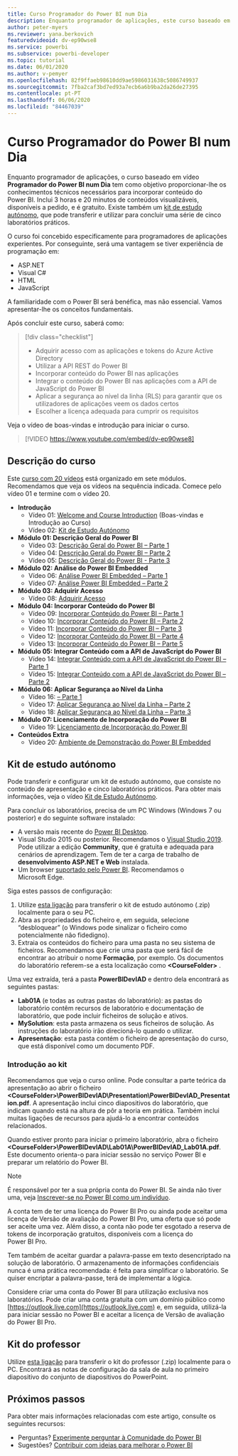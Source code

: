 ```yaml
---
title: Curso Programador do Power BI num Dia
description: Enquanto programador de aplicações, este curso baseado em vídeo tem como objetivo proporcionar-lhe os conhecimentos técnicos necessários para incorporar conteúdo do Power BI.
author: peter-myers
ms.reviewer: yana.berkovich
featuredvideoid: dv-ep90wse8
ms.service: powerbi
ms.subservice: powerbi-developer
ms.topic: tutorial
ms.date: 06/01/2020
ms.author: v-pemyer
ms.openlocfilehash: 82f9ffaeb98610dd9ae5986031638c5086749937
ms.sourcegitcommit: 7fba2caf3bd7ed93a7ecb6a6b9ba2da26de27395
ms.contentlocale: pt-PT
ms.lasthandoff: 06/06/2020
ms.locfileid: "84467039"
---
```

# <a name="power-bi-developer-in-a-day-course"></a>Curso Programador do Power BI num Dia

Enquanto programador de aplicações, o curso baseado em vídeo **Programador do Power BI num Dia** tem como objetivo proporcionar-lhe os conhecimentos técnicos necessários para incorporar conteúdo do Power BI. Inclui 3 horas e 20 minutos de conteúdos visualizáveis, disponíveis a pedido, e é gratuito. Existe também um [kit de estudo autónomo](#self-study-kit), que pode transferir e utilizar para concluir uma série de cinco laboratórios práticos.

O curso foi concebido especificamente para programadores de aplicações experientes. Por conseguinte, será uma vantagem se tiver experiência de programação em:

- ASP.NET
- Visual C#
- HTML
- JavaScript

A familiaridade com o Power BI será benéfica, mas não essencial. Vamos apresentar-lhe os conceitos fundamentais.

Após concluir este curso, saberá como:

> [!div class="checklist"]
> - Adquirir acesso com as aplicações e tokens do Azure Active Directory
> - Utilizar a API REST do Power BI
> - Incorporar conteúdo do Power BI nas aplicações
> - Integrar o conteúdo do Power BI nas aplicações com a API de JavaScript do Power BI
> - Aplicar a segurança ao nível da linha (RLS) para garantir que os utilizadores de aplicações veem os dados certos
> - Escolher a licença adequada para cumprir os requisitos

Veja o vídeo de boas-vindas e introdução para iniciar o curso.

> [!VIDEO https://www.youtube.com/embed/dv-ep90wse8]

## <a name="course-outline"></a>Descrição do curso

Este [curso com 20 vídeos](https://www.youtube.com/playlist?list=PL1N57mwBHtN1AGWHnJMhtvJCIG_IlC07D) está organizado em sete módulos. Recomendamos que veja os vídeos na sequência indicada. Comece pelo vídeo 01 e termine com o vídeo 20.

- **Introdução**
  - Vídeo 01: [Welcome and Course Introduction](https://www.youtube.com/watch?v=dv-ep90wse8&list=PL1N57mwBHtN1AGWHnJMhtvJCIG_IlC07D) (Boas-vindas e Introdução ao Curso)
  - Vídeo 02: [Kit de Estudo Autónomo](https://www.youtube.com/watch?v=X0P9Mdqx7sY&list=PL1N57mwBHtN1AGWHnJMhtvJCIG_IlC07D)
- **Módulo 01: Descrição Geral do Power BI**
  - Vídeo 03: [Descrição Geral do Power BI – Parte 1](https://www.youtube.com/watch?v=LD3RlDdRi-0&list=PL1N57mwBHtN1AGWHnJMhtvJCIG_IlC07D)
  - Vídeo 04: [Descrição Geral do Power BI – Parte 2](https://www.youtube.com/watch?v=jmHXlHI5hn0&list=PL1N57mwBHtN1AGWHnJMhtvJCIG_IlC07D)
  - Vídeo 05: [Descrição Geral do Power BI - Parte 3](https://www.youtube.com/watch?v=uujSR_7cfL4&list=PL1N57mwBHtN1AGWHnJMhtvJCIG_IlC07D)
- **Módulo 02: Análise do Power BI Embedded**
  - Vídeo 06: [Análise Power BI Embedded – Parte 1](https://www.youtube.com/watch?v=2QBnfUwnuMk&list=PL1N57mwBHtN1AGWHnJMhtvJCIG_IlC07D)
  - Vídeo 07: [Análise Power BI Embedded – Parte 2](https://www.youtube.com/watch?v=7Jda5x7Qe7Q&list=PL1N57mwBHtN1AGWHnJMhtvJCIG_IlC07D)
- **Módulo 03: Adquirir Acesso**
  - Vídeo 08: [Adquirir Acesso](https://www.youtube.com/watch?v=3dYCMTsDT3c&list=PL1N57mwBHtN1AGWHnJMhtvJCIG_IlC07D)
- **Módulo 04: Incorporar Conteúdo do Power BI**
  - Vídeo 09: [Incorporar Conteúdo do Power BI – Parte 1](https://www.youtube.com/watch?v=caKS8PQJnyo&list=PL1N57mwBHtN1AGWHnJMhtvJCIG_IlC07D)
  - Vídeo 10: [Incorporar Conteúdo do Power BI – Parte 2](https://www.youtube.com/watch?v=XbYt8ZX3q9k&list=PL1N57mwBHtN1AGWHnJMhtvJCIG_IlC07D)
  - Vídeo 11: [Incorporar Conteúdo do Power BI – Parte 3](https://www.youtube.com/watch?v=mXmFrHuYVh8&list=PL1N57mwBHtN1AGWHnJMhtvJCIG_IlC07D)
  - Vídeo 12: [Incorporar Conteúdo do Power BI – Parte 4](https://www.youtube.com/watch?v=9YNm90K8FhA&list=PL1N57mwBHtN1AGWHnJMhtvJCIG_IlC07D)
  - Vídeo 13: [Incorporar Conteúdo do Power BI – Parte 5](https://www.youtube.com/watch?v=hnZ7IWHrMFU&list=PL1N57mwBHtN1AGWHnJMhtvJCIG_IlC07D)
- **Módulo 05: Integrar Conteúdo com a API de JavaScript do Power BI**
  - Vídeo 14: [Integrar Conteúdo com a API de JavaScript do Power BI – Parte 1](https://www.youtube.com/watch?v=wmeEEHQmQqw&list=PL1N57mwBHtN1AGWHnJMhtvJCIG_IlC07D)
  - Vídeo 15: [Integrar Conteúdo com a API de JavaScript do Power BI – Parte 2](https://www.youtube.com/watch?v=TSEjZl0dGfM&list=PL1N57mwBHtN1AGWHnJMhtvJCIG_IlC07D)
- **Módulo 06: Aplicar Segurança ao Nível da Linha**
  - Vídeo 16: [ – Parte 1](https://www.youtube.com/watch?v=8O4hzGI8FFg&list=PL1N57mwBHtN1AGWHnJMhtvJCIG_IlC07D)
  - Vídeo 17: [Aplicar Segurança ao Nível da Linha – Parte 2](https://www.youtube.com/watch?v=8mxg8LtLx4I&list=PL1N57mwBHtN1AGWHnJMhtvJCIG_IlC07D)
  - Vídeo 18: [Aplicar Segurança ao Nível da Linha – Parte 3](https://www.youtube.com/watch?v=OdgtbIIM9pk&list=PL1N57mwBHtN1AGWHnJMhtvJCIG_IlC07D)
- **Módulo 07: Licenciamento de Incorporação do Power BI**
  - Vídeo 19: [Licenciamento de Incorporação do Power BI](https://www.youtube.com/watch?v=ipmip6ARnks&list=PL1N57mwBHtN1AGWHnJMhtvJCIG_IlC07D)
- **Conteúdos Extra**
  - Vídeo 20: [Ambiente de Demonstração do Power BI Embedded](https://www.youtube.com/watch?v=U3qeQRwWhRc&list=PL1N57mwBHtN1AGWHnJMhtvJCIG_IlC07D)

## <a name="self-study-kit"></a>Kit de estudo autónomo

Pode transferir e configurar um kit de estudo autónomo, que consiste no conteúdo de apresentação e cinco laboratórios práticos. Para obter mais informações, veja o vídeo [Kit de Estudo Autónomo](https://www.youtube.com/watch?v=X0P9Mdqx7sY).

Para concluir os laboratórios, precisa de um PC Windows (Windows 7 ou posterior) e do seguinte software instalado:

- A versão mais recente do [Power BI Desktop](../fundamentals/desktop-get-the-desktop.md).
- Visual Studio 2015 ou posterior. Recomendamos o [Visual Studio 2019](https://visualstudio.microsoft.com/downloads/). Pode utilizar a edição **Community**, que é gratuita e adequada para cenários de aprendizagem. Tem de ter a carga de trabalho de **desenvolvimento ASP.NET e Web** instalada.
- Um browser [suportado pelo Power BI](../power-bi-browsers.md). Recomendamos o Microsoft Edge.

Siga estes passos de configuração:

1. Utilize [esta ligação](https://aka.ms/deviad-student) para transferir o kit de estudo autónomo (.zip) localmente para o seu PC.
1. Abra as propriedades do ficheiro e, em seguida, selecione “desbloquear” (o Windows pode sinalizar o ficheiro como potencialmente não fidedigno).
1. Extraia os conteúdos do ficheiro para uma pasta no seu sistema de ficheiros. Recomendamos que crie uma pasta que será fácil de encontrar ao atribuir o nome **Formação**, por exemplo. Os documentos do laboratório referem-se a esta localização como **&lt;CourseFolder&gt;** .

Uma vez extraída, terá a pasta **PowerBIDevIAD** e dentro dela encontrará as seguintes pastas:

- **Lab01A** (e todas as outras pastas do laboratório): as pastas do laboratório contêm recursos de laboratório e documentação de laboratório, que pode incluir ficheiros de solução e ativos.
- **MySolution**: esta pasta armazena os seus ficheiros de solução. As instruções do laboratório irão direcioná-lo quando o utilizar.
- **Apresentação**: esta pasta contém o ficheiro de apresentação do curso, que está disponível como um documento PDF.

### <a name="get-started-with-the-kit"></a>Introdução ao kit

Recomendamos que veja o curso online. Pode consultar a parte teórica da apresentação ao abrir o ficheiro **&lt;CourseFolder&gt;\PowerBIDevIAD\Presentation\PowerBIDevIAD_Presentation.pdf**. A apresentação inclui cinco diapositivos do laboratório, que indicam quando está na altura de pôr a teoria em prática. Também inclui muitas ligações de recursos para ajudá-lo a encontrar conteúdos relacionados.

Quando estiver pronto para iniciar o primeiro laboratório, abra o ficheiro **&lt;CourseFolder&gt;\PowerBIDevIAD\Lab01A\PowerBIDevIAD_Lab01A.pdf**. Este documento orienta-o para iniciar sessão no serviço Power BI e preparar um relatório do Power BI.

> [!NOTE]
> É responsável por ter a sua própria conta do Power BI. Se ainda não tiver uma, veja [Inscrever-se no Power BI como um indivíduo](../service-self-service-signup-for-power-bi.md).
>
> A conta tem de ter uma licença do Power BI Pro ou ainda pode aceitar uma licença de Versão de avaliação do Power BI Pro, uma oferta que só pode ser aceite uma vez. Além disso, a conta não pode ter esgotado a reserva de tokens de incorporação gratuitos, disponíveis com a licença do Power BI Pro.
>
> Tem também de aceitar guardar a palavra-passe em texto desencriptado na solução de laboratório. O armazenamento de informações confidenciais nunca é uma prática recomendada: é feita para simplificar o laboratório. Se quiser encriptar a palavra-passe, terá de implementar a lógica.
>
> Considere criar uma conta do Power BI para utilização exclusiva nos laboratórios. Pode criar uma conta gratuita com um domínio público como [https://outlook.live.com](https://outlook.live.com) e, em seguida, utilizá-la para iniciar sessão no Power BI e aceitar a licença de Versão de avaliação do Power BI Pro.

## <a name="instructor-kit"></a>Kit do professor

Utilize [esta ligação](https://aka.ms/deviad-instructor) para transferir o kit do professor (.zip) localmente para o PC. Encontrará as notas de configuração da sala de aula no primeiro diapositivo do conjunto de diapositivos do PowerPoint.

## <a name="next-steps"></a>Próximos passos

Para obter mais informações relacionadas com este artigo, consulte os seguintes recursos:

- Perguntas? [Experimente perguntar à Comunidade do Power BI](https://community.powerbi.com/)
- Sugestões? [Contribuir com ideias para melhorar o Power BI](https://ideas.powerbi.com/)
